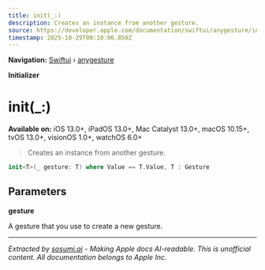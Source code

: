 ```yaml
---
title: init(_:)
description: Creates an instance from another gesture.
source: https://developer.apple.com/documentation/swiftui/anygesture/init(_:)
timestamp: 2025-10-29T00:10:06.850Z
---
```


**Navigation:** [Swiftui](/documentation/swiftui) › [anygesture](/documentation/swiftui/anygesture)

**Initializer**

# init(_:)

**Available on:** iOS 13.0+, iPadOS 13.0+, Mac Catalyst 13.0+, macOS 10.15+, tvOS 13.0+, visionOS 1.0+, watchOS 6.0+

> Creates an instance from another gesture.

```swift
init<T>(_ gesture: T) where Value == T.Value, T : Gesture
```

## Parameters

**gesture**

A gesture that you use to create a new gesture.

---

*Extracted by [sosumi.ai](https://sosumi.ai) - Making Apple docs AI-readable.*
*This is unofficial content. All documentation belongs to Apple Inc.*
